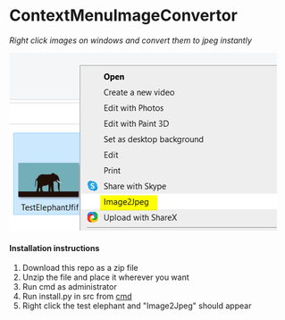 # ContextMenuImageConvertor
_Right click images on windows and convert them to jpeg instantly_

![Image](https://raw.githubusercontent.com/shabbs15/ContextMenuImageConvertor/main/MEJPPqhAMi.png)

#### Installation instructions

1. Download this repo as a zip file
2. Unzip the file and place it wherever you want
3. Run cmd as administrator
4. Run install.py in src from [cmd](https://www.wikihow.com/Use-Windows-Command-Prompt-to-Run-a-Python-File)
5. Right click the test elephant and "Image2Jpeg" should appear
